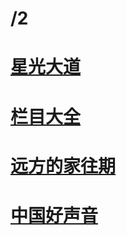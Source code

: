 # /2
# [星光大道](http://tv.cctv.com/lm/xgdd/)
# [栏目大全](http://tv.cctv.com/lm/)
# [远方的家往期](http://tv.cctv.com/lm/yfdj/videoset1/)
# [中国好声音](https://www.youtube.com/channel/UCTmSp0HNi-NVxFinOsp1O4g/videos)
